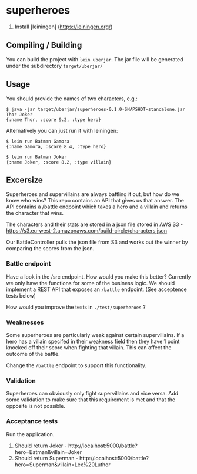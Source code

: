 # superheroes


1. Install [leiningen] (https://leiningen.org/)

## Compiling / Building

You can build the project with `lein uberjar`. The jar file will be generated under
the subdirectory `target/uberjar/`

## Usage

You should provide the names of two characters, e.g.: 

```
$ java -jar target/uberjar/superheroes-0.1.0-SNAPSHOT-standalone.jar Thor Joker
{:name Thor, :score 9.2, :type hero}
```

Alternatively you can just run it with leiningen:
```
$ lein run Batman Gamora
{:name Gamora, :score 8.4, :type hero}
```

```
$ lein run Batman Joker
{:name Joker, :score 8.2, :type villain}
```
## Excersize

Superheroes and supervillains are always battling it out, but how do we know who wins? This repo contains an API that gives us that answer. The API contains a /battle endpoint which takes a hero and a villain and returns the character that wins.

The characters and their stats are stored in a json file stored in AWS S3 - https://s3.eu-west-2.amazonaws.com/build-circle/characters.json

Our BattleController pulls the json file from S3 and works out the winner by comparing the scores from the json.

### Battle endpoint

Have a look in the /src endpoint. How would you make this better? Currently we only have the functions for some of the business logic. We should implement a REST API that exposes an ```/battle``` endpoint. (See acceptence tests below)

How would you improve the tests in ```./test/superheroes```  ?

### Weaknesses

Some superheroes are particularly weak against certain supervillains. If a hero has a villain specifed in their weakness field then they have 1 point knocked off their score when fighting that villain. This can affect the outcome of the battle.

Change the ```/battle``` endpoint to support this functionality.

### Validation

Superheroes can obviously only fight supervillains and vice versa. Add some validation to make sure that this requirement is met and that the opposite is not possible.

### Acceptance tests

Run the application.
1. Should return Joker - http://localhost:5000/battle?hero=Batman&villain=Joker
2. Should return Superman - http://localhost:5000/battle?hero=Superman&villain=Lex%20Luthor
